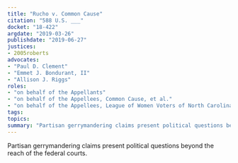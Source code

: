 ```yaml
---
title: "Rucho v. Common Cause"
citation: "588 U.S. ___"
docket: "18-422"
argdate: "2019-03-26"
publishdate: "2019-06-27"
justices:
- 2005roberts
advocates:
- "Paul D. Clement"
- "Emmet J. Bondurant, II"
- "Allison J. Riggs"
roles:
- "on behalf of the Appellants"
- "on behalf of the Appellees, Common Cause, et al."
- "on behalf of the Appellees, League of Women Voters of North Carolina, et al."
tags:
topics:
summary: "Partisan gerrymandering claims present political questions beyond the reach of the federal courts."
---
```

Partisan gerrymandering claims present political questions beyond the reach of the federal courts.
